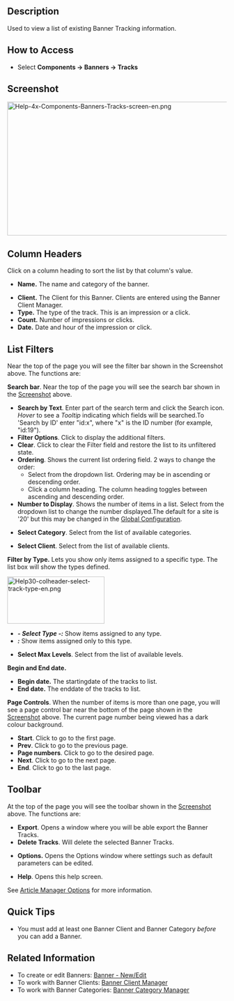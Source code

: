 <!-- Filename: Help4.x:Banners:_Tracks / Display title: Banners: Tracks -->

## Description

Used to view a list of existing Banner Tracking information.

## How to Access

- Select **Components **→** Banners **→** Tracks**

## Screenshot

<img
src="https://docs.joomla.org/images/5/5b/Help-4x-Components-Banners-Tracks-screen-en.png"
decoding="async" data-file-width="800" data-file-height="307"
width="800" height="307"
alt="Help-4x-Components-Banners-Tracks-screen-en.png" />

## Column Headers

Click on a column heading to sort the list by that column's value.

- **Name.** The name and category of the banner.

<!-- -->

- **Client.** The Client for this Banner. Clients are entered using the
  Banner Client Manager.
- **Type.** The type of the track. This is an impression or a click.
- **Count.** Number of impressions or clicks.
- **Date.** Date and hour of the impression or click.

## List Filters

Near the top of the page you will see the filter bar shown in the
Screenshot above. The functions are:

**Search bar**. Near the top of the page you will see the search bar
shown in the [Screenshot](#screenshot) above.

- **Search by Text**. Enter part of the search term and click the Search
  icon. *Hover* to see a *Tooltip* indicating which fields will be
  searched.To 'Search by ID' enter "id:x", where "x" is the ID number
  (for example, "id:19").
- **Filter Options**. Click to display the additional filters.
- **Clear**. Click to clear the Filter field and restore the list to its
  unfiltered state.
- **Ordering**. Shows the current list ordering field. 2 ways to change
  the order:
  - Select from the dropdown list. Ordering may be in ascending or
    descending order.
  - Click a column heading. The column heading toggles between ascending
    and descending order.
- **Number to Display**. Shows the number of items in a list. Select
  from the dropdown list to change the number displayed.The default for
  a site is '20' but this may be changed in the [Global
  Configuration](https://docs.joomla.org/Help4.x:Site_Global_Configuration/en#defaultlistlimit "Help4.x:Site Global Configuration/en").

<!-- -->

- **Select Category**. Select from the list of available categories.

<!-- -->

- **Select Client**. Select from the list of available clients.

  
**Filter by Type.** Lets you show only items assigned to a specific
type. The list box will show the types defined.

<img
src="https://docs.joomla.org/images/2/24/Help30-colheader-select-track-type-en.png"
decoding="async" data-file-width="223" data-file-height="108"
width="223" height="108"
alt="Help30-colheader-select-track-type-en.png" />

- ***- Select Type -:*** Show items assigned to any type.
- ***:*** Show items assigned only to this type.

<!-- -->

- **Select Max Levels**. Select from the list of available levels.

**Begin and End date.**

- **Begin date.** The startingdate of the tracks to list.
- **End date.** The enddate of the tracks to list.

**Page Controls**. When the number of items is more than one page, you
will see a page control bar near the bottom of the page shown in the
[Screenshot](#screenshot) above. The current page number being viewed
has a dark colour background.

- **Start**. Click to go to the first page.
- **Prev**. Click to go to the previous page.
- **Page numbers**. Click to go to the desired page.
- **Next**. Click to go to the next page.
- **End**. Click to go to the last page.

## Toolbar

At the top of the page you will see the toolbar shown in the
[Screenshot](#Screenshot) above. The functions are:

- **Export**. Opens a window where you will be able export the Banner
  Tracks.
- **Delete Tracks**. Will delete the selected Banner Tracks.

<!-- -->

- **Options.** Opens the Options window where settings such as default
  parameters can be edited.

<!-- -->

- **Help**. Opens this help screen.

See [Article Manager
Options](https://docs.joomla.org/Help4.x:Articles:_Options/en "Help4.x:Articles: Options/en")
for more information.

## Quick Tips

- You must add at least one Banner Client and Banner Category *before*
  you can add a Banner.

## Related Information

- To create or edit Banners: [Banner -
  New/Edit](https://docs.joomla.org/Help4.x:Banners:_Edit/en "Help4.x:Banners: Edit/en")
- To work with Banner Clients: [Banner Client
  Manager](https://docs.joomla.org/Help4.x:Banners:_Clients/en "Help4.x:Banners: Clients/en")
- To work with Banner Categories: [Banner Category
  Manager](https://docs.joomla.org/Help4.x:Banners:_Categories/en "Help4.x:Banners: Categories/en")
